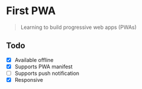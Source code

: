 # First PWA

> Learning to build progressive web apps (PWAs)

## Todo 
- [x] Available offline
- [x] Supports PWA manifest
- [ ] Supports push notification
- [x] Responsive
